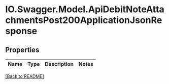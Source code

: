 # IO.Swagger.Model.ApiDebitNoteAttachmentsPost200ApplicationJsonResponse
## Properties

Name | Type | Description | Notes
------------ | ------------- | ------------- | -------------

 [[Back to README]](../README.md)


